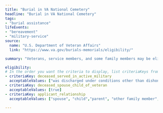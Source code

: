 ```yaml
---
title: "Burial in VA National Cemetery"
headline: "Burial in VA National Cemetery"
tags: 
- "burial assistance"
lifeEvents: 
- "bereavement"
- "military-service"
source:
  name: "U.S. Department of Veteran Affairs"
  link: "https://www.va.gov/burials-memorials/eligibility/"

summary: "Veterans, service members, and some family members may be eligible for burial in a VA national cemetery."

eligibility:
# In the order you want the criteria to display, list criteriaKeys from the csv here, each followed by a comma-separated list of which values indicate eligibility for that criteria. Wrap individual values in quotes if they have inner commas.
- criteriaKey: deceased_served_in_active_military
  acceptableValues: ["was discharged under conditions other than dishonorable", "died while on active duty", "had retired from the service"]
- criteriaKey: deceased_spouse_child_of_veteran
  acceptableValues: [true]
- criteriaKey: applicant_relationship
  acceptableValues: ["spouse", "child","parent", "other family member", "personal or official representative"]
  
---
```

